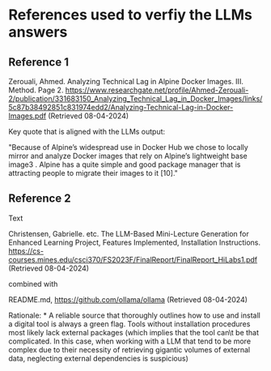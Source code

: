 # References used to verfiy the LLMs answers

## Reference 1

Zerouali, Ahmed. Analyzing Technical Lag in Alpine Docker Images. III. Method. Page 2.
https://www.researchgate.net/profile/Ahmed-Zerouali-2/publication/331683150_Analyzing_Technical_Lag_in_Docker_Images/links/5c87b38492851c831974edd2/Analyzing-Technical-Lag-in-Docker-Images.pdf (Retrieved 08-04-2024)

Key quote that is aligned with the LLMs output:

"Because of Alpine’s widespread
use in Docker Hub we chose to locally mirror and analyze
Docker images that rely on Alpine’s lightweight base image3
.
Alpine has a quite simple and good package manager that is
attracting people to migrate their images to it [10]."

## Reference 2 
Text

Christensen, Gabrielle. etc. The LLM-Based Mini-Lecture Generation for Enhanced Learning Project, Features Implemented,
Installation Instructions. https://cs-courses.mines.edu/csci370/FS2023F/FinalReport/FinalReport_HiLabs1.pdf (Retrieved 08-04-2024)

combined with

README.md, https://github.com/ollama/ollama (Retrieved 08-04-2024)

Rationale:
    * A reliable source that thoroughly outlines how to use and install a digital tool is always
      a green flag. Tools without installation procedures most likely lack external packages (which implies
      that the tool can\t be that complicated. In this case, when working with a LLM that tend to be
      more complex due to their necessity of retrieving gigantic volumes of external data, neglecting
      external dependencies is suspicious)
